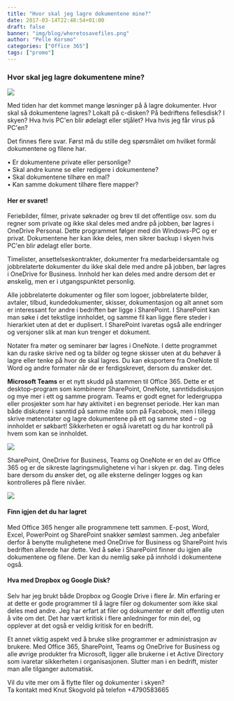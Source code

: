 ```yaml
---
title: "Hvor skal jeg lagre dokumentene mine?"
date: 2017-03-14T22:48:54+01:00
draft: false
banner: "img/blog/wheretosavefiles.png"
author: "Pelle Korsmo"
categories: ["Office 365"]
tags: ["promo"]
---
```


### Hvor skal jeg lagre dokumentene mine?

<img class="img-fluid" src="/img/blog/wheretosavefiles.png" />

Med tiden har det kommet mange løsninger på å lagre dokumenter. Hvor skal så dokumentene lagres? Lokalt på c-disken? På bedriftens fellesdisk? I skyen? Hva hvis PC'en blir ødelagt eller stjålet? Hva hvis jeg får virus på PC'en?

Det finnes flere svar. Først må du stille deg spørsmålet om hvilket formål dokumentene og filene har.

•	Er dokumentene private eller personlige?<br>
•	Skal andre kunne se eller redigere i dokumentene?<br>
•	Skal dokumentene tilhøre en mal?<br>
•	Kan samme dokument tilhøre flere mapper?<br>


#### Her er svaret!
Feriebilder, filmer, private søknader og brev til det offentlige osv. som du regner som private og ikke skal deles med andre på jobben, bør lagres i OneDrive Personal. Dette programmet følger med din Windows-PC og er privat. Dokumentene her kan ikke deles, men sikrer backup i skyen hvis PC'en blir ødelagt eller borte.

Timelister, ansettelseskontrakter, dokumenter fra medarbeidersamtale og jobbrelaterte dokumenter du ikke skal dele med andre på jobben, bør lagres i OneDrive for Business. Innhold her kan deles med andre dersom det er ønskelig, men er i utgangspunktet personlig.

Alle jobbrelaterte dokumenter og filer som logoer, jobbrelaterte bilder, avtaler, tilbud, kundedokumenter, skisser, dokumentasjon og alt annet som er interessant for andre i bedriften bør ligge i SharePoint. I SharePoint kan man søke i det tekstlige innholdet, og samme fil kan ligge flere steder i hierarkiet uten at det er duplisert. I SharePoint ivaretas også alle endringer og versjoner slik at man kun trenger et dokument. 

Notater fra møter og seminarer bør lagres i OneNote. I dette programmet kan du raske skrive ned og ta bilder og tegne skisser uten at du behøver å lagre eller tenke på hvor de skal lagres. Du kan eksportere fra OneNote til Word og andre formater når de er ferdigskrevet, dersom du ønsker det.

<strong>Microsoft Teams</strong> er et nytt skudd på stammen til Office 365. Dette er et desktop-program som kombinerer SharePoint, OneNote, sanntidsdiskusjon og mye mer i ett og samme program. Teams er godt egnet for ledergruppa eller prosjekter som har høy aktivitet i en begrenset periode. Her kan man både diskutere i sanntid på samme måte som på Facebook, men i tillegg skrive møtenotater og lagre dokumentene på ett og samme sted – og innholdet er søkbart! Sikkerheten er også ivaretatt og du har kontroll på hvem som kan se innholdet.
 

<img class="img-fluid" src="/img/blog/wheretosavefilesteams.jpg" /> 

SharePoint, OneDrive for Business, Teams og OneNote er en del av Office 365 og er de sikreste lagringsmulighetene vi har i skyen pr.  dag. Ting deles bare dersom du ønsker det, og alle eksterne delinger logges og kan kontrolleres på flere nivåer.
 
<img class="img-fluid" src="/img/blog/wheretosavefilesoptions.png" /> 
 
#### Finn igjen det du har lagret
Med Office 365 henger alle programmene tett sammen. E-post, Word, Excel, PowerPoint og SharePoint snakker sømløst sammen. Jeg anbefaler derfor å benytte mulighetene med OneDrive for Business og SharePoint hvis bedriften allerede har dette. 
Ved å søke i SharePoint finner du igjen alle dokumentene og filene. Der kan du nemlig søke på innhold i dokumentene også.


#### Hva med Dropbox og Google Disk?
Selv har jeg brukt både Dropbox og Google Drive i flere år. Min erfaring er at dette er gode programmer til å lagre filer og dokumenter som ikke skal deles med andre. Jeg har erfart at filer og dokumenter er delt offentlig uten å vite om det. Det har vært kritisk i flere anledninger for min del, og opplever at det også er veldig kritisk for en bedrift. 

Et annet viktig aspekt ved å bruke slike programmer er administrasjon av brukere. Med Office 365, SharePoint, Teams og OneDrive for Business og alle øvrige produkter fra Microsoft, ligger alle brukerne i et Active Directory som ivaretar sikkerheten i organisasjonen. Slutter man i en bedrift, mister man alle tilganger automatisk. 


Vil du vite mer om å flytte filer og dokumenter i skyen? <br>
Ta kontakt med Knut Skogvold på telefon +4790583665

